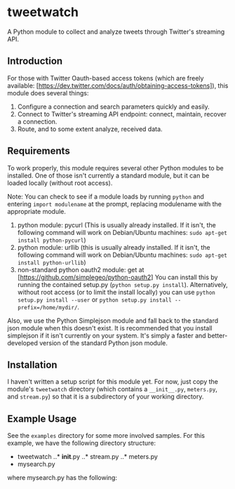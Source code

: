 tweetwatch
==========

A Python module to collect and analyze tweets through Twitter's streaming API.

## Introduction

For those with Twitter Oauth-based access tokens (which are freely available:
[https://dev.twitter.com/docs/auth/obtaining-access-tokens]), this module does several things:

1. Configure a connection and search parameters quickly and easily.
2. Connect to Twitter's streaming API endpoint: connect, maintain, recover a connection.
3. Route, and to some extent analyze, received data.

## Requirements

To work properly, this module requires several other Python modules to be installed. One of those
isn't currently a standard module, but it can be loaded locally (without root access).

Note: You can check to see if a module loads by running `python` and entering `import modulename` at
the prompt, replacing modulename with the appropriate module.

1. python module: pycurl (This is usually already installed. If it isn't, the following command will
work on Debian/Ubuntu machines: `sudo apt-get install python-pycurl`)
2. python module: urllib (this is usually already installed. If it isn't, the following command will
work on Debian/Ubuntu machines: `sudo apt-get install python-urllib`)
3. non-standard python oauth2 module: get at [https://github.com/simplegeo/python-oauth2] You can
install this by running the contained setup.py (`python setup.py install`). Alternatively, without
root access (or to limit the install locally) you can use `python setup.py install --user` or
`python setup.py install --prefix=/home/mydir/`.

Also, we use the Python Simplejson module and fall back to the standard json module when this
doesn't exist. It is recommended that you install simplejson if it isn't currently on your system.
It's simply a faster and better-developed version of the standard Python json module.

## Installation

I haven't written a setup script for this module yet. For now, just copy the module's `tweetwatch`
directory (which contains a `__init__.py`, `meters.py`, and `stream.py`) so that it is a
subdirectory of your working directory.

## Example Usage

See the `examples` directory for some more involved samples. For this example, we have the following
directory structure:

* tweetwatch
..* __init__.py
..* stream.py
..* meters.py
* mysearch.py

where mysearch.py has the following:


